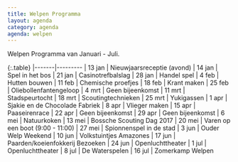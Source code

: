 ```yaml
---
title: Welpen Programma
layout: agenda
category: agenda
agenda: welpen
---
```


Welpen Programma van Januari - Juli.

{:.table}
|-------|---------
| 13 jan | Nieuwjaarsreceptie (avond)
| 14 jan | Spel in het bos
| 21 jan | Casinotrefbalslag
| 28 jan | Handel spel
| 4 feb | Hutten bouwen
| 11 feb | Chemische proefjes
| 18 feb | Krant maken
| 25 feb | Oliebollenfantengeloop
| 4 mrt | Geen bijeenkomst
| 11 mrt | Stadspeurtocht
| 18 mrt | Scoutingtechnieken
| 25 mrt | Yukigassen
| 1 apr | Sjakie en de Chocolade Fabriek
| 8 apr | Vlieger maken
| 15 apr | Paaseirenrace
| 22 apr | Geen bijeenkomst
| 29 apr | Geen bijeenkomst
| 6 mei | Natuurkoken
| 13 mei | Bossche Scouting Dag 2017
| 20 mei | Varen op een boot (9:00 - 11:00)
| 27 mei | Spionnenspel in de stad
| 3 jun | Ouder Welp Weekend
| 10 jun | Volkstuintjes Amazones
| 17 jun | Paarden/koeienfokkerij Bezoeken
| 24 jun | Openluchttheater
| 1 jul | Openluchttheater
| 8 jul | De Waterspelen
| 16 jul | Zomerkamp Welpen
